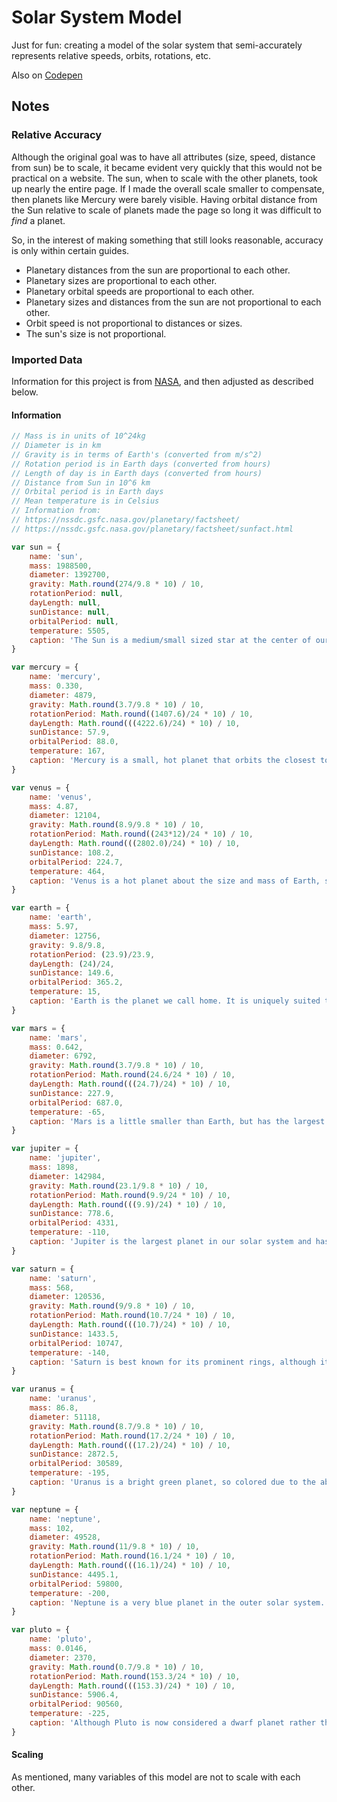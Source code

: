 # Solar System Model
Just for fun: creating a model of the solar system that semi-accurately represents relative speeds, orbits, rotations, etc.

Also on [Codepen](https://codepen.io/susanpallmann/pen/eYZLBeN)

## Notes
### Relative Accuracy
Although the original goal was to have all attributes (size, speed, distance from sun) be to scale, it became evident very quickly that this would not be practical on a website. The sun, when to scale with the other planets, took up nearly the entire page. If I made the overall scale smaller to compensate, then planets like Mercury were barely visible. Having orbital distance from the Sun relative to scale of planets made the page so long it was difficult to *find* a planet. 

So, in the interest of making something that still looks reasonable, accuracy is only within certain guides.

* Planetary distances from the sun are proportional to each other.
* Planetary sizes are proportional to each other.
* Planetary orbital speeds are proportional to each other.
* Planetary sizes and distances from the sun are not proportional to each other.
* Orbit speed is not proportional to distances or sizes.
* The sun's size is not proportional.

### Imported Data
Information for this project is from [NASA](https://nssdc.gsfc.nasa.gov/planetary/factsheet/), and then adjusted as described below.

#### Information
```javascript
// Mass is in units of 10^24kg
// Diameter is in km
// Gravity is in terms of Earth's (converted from m/s^2)
// Rotation period is in Earth days (converted from hours)
// Length of day is in Earth days (converted from hours)
// Distance from Sun in 10^6 km
// Orbital period is in Earth days
// Mean temperature is in Celsius
// Information from:
// https://nssdc.gsfc.nasa.gov/planetary/factsheet/
// https://nssdc.gsfc.nasa.gov/planetary/factsheet/sunfact.html

var sun = {
	name: 'sun',
	mass: 1988500,
	diameter: 1392700,
	gravity: Math.round(274/9.8 * 10) / 10,
	rotationPeriod: null,
	dayLength: null,
	sunDistance: null,
	orbitalPeriod: null,
	temperature: 5505,
	caption: 'The Sun is a medium/small sized star at the center of our solar system.'
}

var mercury = {
	name: 'mercury',
	mass: 0.330,
	diameter: 4879,
	gravity: Math.round(3.7/9.8 * 10) / 10,
	rotationPeriod: Math.round((1407.6)/24 * 10) / 10,
	dayLength: Math.round(((4222.6)/24) * 10) / 10,
	sunDistance: 57.9,
	orbitalPeriod: 88.0,
	temperature: 167,
	caption: 'Mercury is a small, hot planet that orbits the closest to the sun.'
}

var venus = {
	name: 'venus',
	mass: 4.87,
	diameter: 12104,
	gravity: Math.round(8.9/9.8 * 10) / 10,
	rotationPeriod: Math.round((243*12)/24 * 10) / 10,
	dayLength: Math.round(((2802.0)/24) * 10) / 10,
	sunDistance: 108.2,
	orbitalPeriod: 224.7,
	temperature: 464,
	caption: 'Venus is a hot planet about the size and mass of Earth, sometimes called our sister planet.'
}

var earth = {
	name: 'earth',
	mass: 5.97,
	diameter: 12756,
	gravity: 9.8/9.8,
	rotationPeriod: (23.9)/23.9,
	dayLength: (24)/24,
	sunDistance: 149.6,
	orbitalPeriod: 365.2,
	temperature: 15,
	caption: 'Earth is the planet we call home. It is uniquely suited to life, which is why you\'re here!'
}

var mars = {
	name: 'mars',
	mass: 0.642,
	diameter: 6792,
	gravity: Math.round(3.7/9.8 * 10) / 10,
	rotationPeriod: Math.round(24.6/24 * 10) / 10,
	dayLength: Math.round(((24.7)/24) * 10) / 10,
	sunDistance: 227.9,
	orbitalPeriod: 687.0,
	temperature: -65,
	caption: 'Mars is a little smaller than Earth, but has the largest mountain in our solar system.'
}

var jupiter = {
	name: 'jupiter',
	mass: 1898,
	diameter: 142984,
	gravity: Math.round(23.1/9.8 * 10) / 10,
	rotationPeriod: Math.round(9.9/24 * 10) / 10,
	dayLength: Math.round(((9.9)/24) * 10) / 10,
	sunDistance: 778.6,
	orbitalPeriod: 4331,
	temperature: -110,
	caption: 'Jupiter is the largest planet in our solar system and has a large red spot that is actually a long, ongoing storm!'
}

var saturn = {
	name: 'saturn',
	mass: 568,
	diameter: 120536,
	gravity: Math.round(9/9.8 * 10) / 10,
	rotationPeriod: Math.round(10.7/24 * 10) / 10,
	dayLength: Math.round(((10.7)/24) * 10) / 10,
	sunDistance: 1433.5,
	orbitalPeriod: 10747,
	temperature: -140,
	caption: 'Saturn is best known for its prominent rings, although it is not actually the only planet with rings in our system.'
}

var uranus = {
	name: 'uranus',
	mass: 86.8,
	diameter: 51118,
	gravity: Math.round(8.7/9.8 * 10) / 10,
	rotationPeriod: Math.round(17.2/24 * 10) / 10,
	dayLength: Math.round(((17.2)/24) * 10) / 10,
	sunDistance: 2872.5,
	orbitalPeriod: 30589,
	temperature: -195,
	caption: 'Uranus is a bright green planet, so colored due to the absorption of red light by methane gas in the atmosphere.'
}

var neptune = {
	name: 'neptune',
	mass: 102,
	diameter: 49528,
	gravity: Math.round(11/9.8 * 10) / 10,
	rotationPeriod: Math.round(16.1/24 * 10) / 10,
	dayLength: Math.round(((16.1)/24) * 10) / 10,
	sunDistance: 4495.1,
	orbitalPeriod: 59800,
	temperature: -200,
	caption: 'Neptune is a very blue planet in the outer solar system. Although it is much larger than Earth, its gravity is remarkably similar to ours!'
}

var pluto = {
	name: 'pluto',
	mass: 0.0146,
	diameter: 2370,
	gravity: Math.round(0.7/9.8 * 10) / 10,
	rotationPeriod: Math.round(153.3/24 * 10) / 10,
	dayLength: Math.round(((153.3)/24) * 10) / 10,
	sunDistance: 5906.4,
	orbitalPeriod: 90560,
	temperature: -225,
	caption: 'Although Pluto is now considered a dwarf planet rather than a full planet, I included it to make my model feel more nostalgic. :)'
}
```

#### Scaling
As mentioned, many variables of this model are not to scale with each other.
